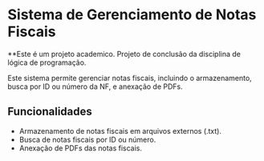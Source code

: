 # Sistema de Gerenciamento de Notas Fiscais

**Este é um projeto academico. 
Projeto de conclusão da disciplina de lógica de programação.

Este sistema permite gerenciar notas fiscais, incluindo o armazenamento, busca por ID ou número da NF, e anexação de PDFs.

## Funcionalidades
- Armazenamento de notas fiscais em arquivos externos (.txt).
- Busca de notas fiscais por ID ou número.
- Anexação de PDFs das notas fiscais.
